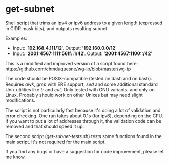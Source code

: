# get-subnet
Shell script that trims an ipv4 or ipv6 address to a given length (expressed in CIDR mask bits), and outputs resulting subnet.

Examples:
- Input: '**192.168.4.111/12**'. Output: '**192.160.0.0/12**'
- Input: '**2001:4567:1111:56ff::1/42**'. Output: '**2001:4567:1100::/42**'

This is a modified and improved version of a script found here:
https://github.com/chmduquesne/wg-ip/blob/master/wg-ip

The code should be POSIX-compatible (tested on dash and on bash).
Requires _awk_, _grep_ with ERE support, _sed_ and some additional standard Unix utilities like _tr_ and _cut_.
Only tested with GNU variants, and only on Linux.
Probably should work on other Unixes but may need slight modifications.

The script is not particularly fast because it's doing a lot of validation and error checking. One run takes about 0.1s (for ipv6), depending on the CPU.
If you want to put a lot of addresses through it, the validation code can be removed and that should speed it up.

The second script (_get-subnet-tests.sh_) tests some functions found in the main script. It's not required for the main script.

If you find any bugs or have a suggestion for code improvement, please let me know.
